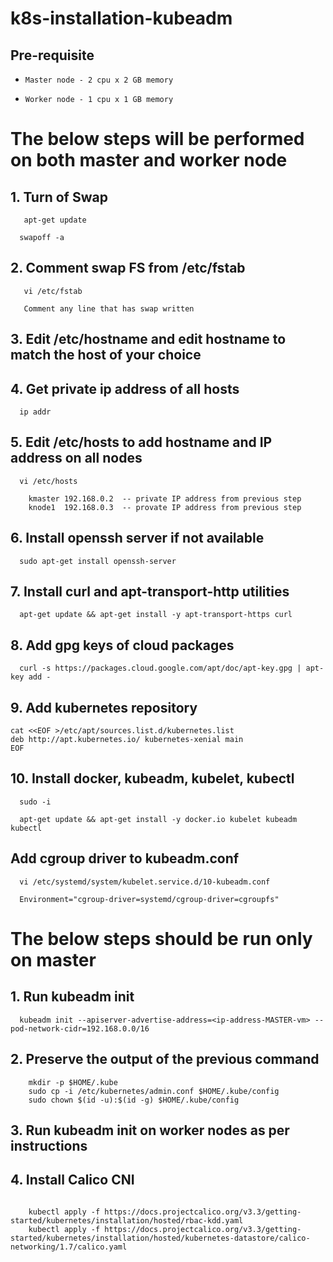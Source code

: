 # k8s-installation-kubeadm

##  Pre-requisite 

*     Master node - 2 cpu x 2 GB memory
*     Worker node - 1 cpu x 1 GB memory

#  The below steps will be performed on both master and worker node 

##  1.  Turn of Swap

`   apt-get update`

`   swapoff -a ` 

##  2.  Comment swap FS from /etc/fstab 

`   vi /etc/fstab`

`   Comment any line that has swap written` 

##  3.  Edit /etc/hostname and edit hostname to match the host of your choice 

##  4.  Get private ip address of all hosts 

`   ip addr ` 

##  5.  Edit /etc/hosts to add hostname and IP address on all nodes 

`   vi /etc/hosts ` 

~~~
    kmaster 192.168.0.2  -- private IP address from previous step
    knode1  192.168.0.3  -- provate IP address from previous step 
~~~

##  6.  Install openssh server if not available

`   sudo apt-get install openssh-server ` 

##  7.  Install curl and apt-transport-http utilities 

`   apt-get update && apt-get install -y apt-transport-https curl `

##  8.  Add gpg keys of cloud packages 

`   curl -s https://packages.cloud.google.com/apt/doc/apt-key.gpg | apt-key add - `

##  9.  Add kubernetes repository 

~~~
cat <<EOF >/etc/apt/sources.list.d/kubernetes.list
deb http://apt.kubernetes.io/ kubernetes-xenial main
EOF
~~~

##  10. Install docker, kubeadm, kubelet, kubectl 

`   sudo -i ` 

`   apt-get update && apt-get install -y docker.io kubelet kubeadm kubectl ` 

##  Add cgroup driver to kubeadm.conf

`   vi /etc/systemd/system/kubelet.service.d/10-kubeadm.conf ` 

`   Environment="cgroup-driver=systemd/cgroup-driver=cgroupfs" ` 


#   The below steps should be run only on master 

##  1.  Run kubeadm init 

`   kubeadm init --apiserver-advertise-address=<ip-address-MASTER-vm> --pod-network-cidr=192.168.0.0/16 ` 

##  2.  Preserve the output of the previous command 

~~~
    mkdir -p $HOME/.kube
    sudo cp -i /etc/kubernetes/admin.conf $HOME/.kube/config
    sudo chown $(id -u):$(id -g) $HOME/.kube/config
~~~

##  3.  Run kubeadm init on worker nodes as per instructions 

##  4.  Install Calico CNI
~~~

    kubectl apply -f https://docs.projectcalico.org/v3.3/getting-started/kubernetes/installation/hosted/rbac-kdd.yaml
    kubectl apply -f https://docs.projectcalico.org/v3.3/getting-started/kubernetes/installation/hosted/kubernetes-datastore/calico-networking/1.7/calico.yaml

~~~









